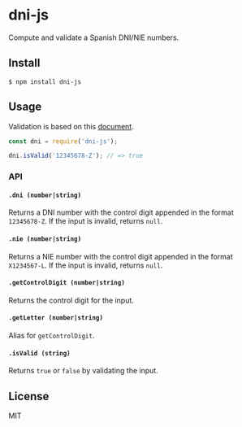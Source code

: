 # dni-js
Compute and validate a Spanish DNI/NIE numbers.

## Install

```
$ npm install dni-js
```

## Usage

Validation is based on this [document](http://www.interior.gob.es/web/servicios-al-ciudadano/dni/calculo-del-digito-de-control-del-nif-nie).

```js
const dni = require('dni-js');

dni.isValid('12345678-Z'); // => true
```

### API

#### `.dni (number|string)`

Returns a DNI number with the control digit appended in the format `12345678-Z`. If the input is invalid,
returns `null`.

#### `.nie (number|string)`

Returns a NIE number with the control digit appended in the format `X1234567-L`. If the input is invalid,
returns `null`.

#### `.getControlDigit (number|string)`

Returns the control digit for the input.

#### `.getLetter (number|string)`

Alias for `getControlDigit`.

#### `.isValid (string)`

Returns `true` or `false` by validating the input.

## License

MIT